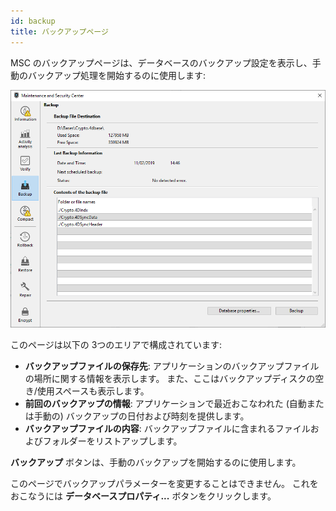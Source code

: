 ```yaml
---
id: backup
title: バックアップページ
---
```


MSC のバックアップページは、データベースのバックアップ設定を表示し、手動のバックアップ処理を開始するのに使用します:

![](../assets/en/MSC/msc_Backup.png)

このページは以下の 3つのエリアで構成されています:

- **バックアップファイルの保存先**: アプリケーションのバックアップファイルの場所に関する情報を表示します。 また、ここはバックアップディスクの空き/使用スペースも表示します。
- **前回のバックアップの情報**: アプリケーションで最近おこなわれた (自動または手動の) バックアップの日付および時刻を提供します。
- **バックアップファイルの内容**: バックアップファイルに含まれるファイルおよびフォルダーをリストアップします。

**バックアップ** ボタンは、手動のバックアップを開始するのに使用します。

このページでバックアップパラメーターを変更することはできません。 これをおこなうには **データベースプロパティ...** ボタンをクリックします。

